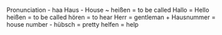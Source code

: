 Pronunciation - haa
Haus - House ~
heißen = to be called
Hallo = Hello
heißen = to be called
hören = to hear
Herr = gentleman +
Hausnummer = house number -
hübsch = pretty
helfen = help
